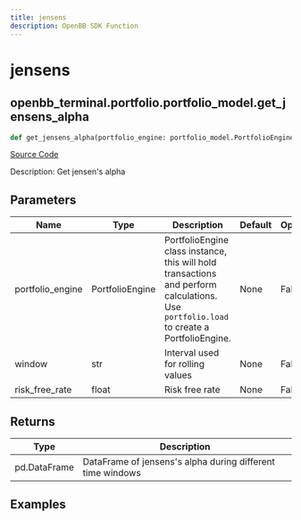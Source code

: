 ```yaml
---
title: jensens
description: OpenBB SDK Function
---
```


# jensens

## openbb_terminal.portfolio.portfolio_model.get_jensens_alpha

```python title='openbb_terminal/portfolio/portfolio_model.py'
def get_jensens_alpha(portfolio_engine: portfolio_model.PortfolioEngine, risk_free_rate: float, window: str) -> None
```
[Source Code](https://github.com/OpenBB-finance/OpenBBTerminal/tree/main/openbb_terminal/portfolio/portfolio_model.py#L1370)

Description: Get jensen's alpha

## Parameters

| Name | Type | Description | Default | Optional |
| ---- | ---- | ----------- | ------- | -------- |
| portfolio_engine | PortfolioEngine | PortfolioEngine class instance, this will hold transactions and perform calculations.<br/>Use `portfolio.load` to create a PortfolioEngine. | None | False |
| window | str | Interval used for rolling values | None | False |
| risk_free_rate | float | Risk free rate | None | False |

## Returns

| Type | Description |
| ---- | ----------- |
| pd.DataFrame | DataFrame of jensens's alpha during different time windows |

## Examples


